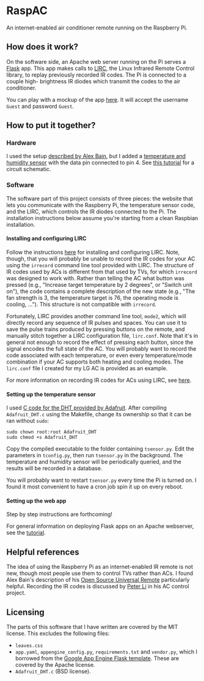 # RaspAC #


An internet-enabled air conditioner remote running on the Raspberry Pi.


## How does it work?  ##

On the software side, an Apache web server running on the Pi serves a
[Flask](http://flask.pocoo.org/) app.  This app makes calls to
[LIRC](http://www.lirc.org/), the Linux Infrared Remote Control library, to
replay previously recorded IR codes.  The Pi is connected to a couple high-
brightness IR diodes which transmit the codes to the air conditioner.

You can play with a mockup of the app [here](http://raspac-mockup.appspot.com).
It will accept the username `Guest` and password `Guest`.


## How to put it together? ##

### Hardware ###

I used the setup [described by Alex Bain](http://alexba.in/blog/2013/03/09/raspberrypi-ir-schematic-for-lirc/),
but I added a [temperature and humidity sensor](http://www.adafruit.com/products/385)
with the data pin connected to pin 4.  See [this tutorial](https://learn.adafruit.com/dht-humidity-sensing-on-raspberry-pi-with-gdocs-logging)
for a circuit schematic.


### Software ###

The software part of this project consists of three pieces: the website that 
lets you communicate with the Raspberry Pi, the temperature sensor code, and
the LIRC, which controls the IR diodes connected to the Pi.  The installation
instructions below assume you're starting from a clean Raspbian installation.


#### Installing and configuring LIRC ####

Follow the instructions
[here](http://alexba.in/blog/2013/01/06/setting-up-lirc-on-the-raspberrypi)
for installing and configuring LIRC.  Note, though, that you will probably be
unable to record the IR codes for your AC using the `irrecord` command line
tool provided with LIRC.  The structure of IR codes used by ACs is different
from that used by TVs, for which `irrecord` was designed to work with.
Rather than telling the AC what button was pressed (e.g., "Increase target
temperature by 2 degrees", or "Switch unit on"), the code contains a complete
description of the new state (e.g., "The fan strength is 3, the temperature
target is 76, the operating mode is cooling, ...").  This structure is not
compatible with `irrecord`.

Fortunately, LIRC provides another command line tool, `mode2`, which will
directly record any sequence of IR pulses and spaces.  You can use it to save
the pulse trains produced by pressing buttons on the remote, and manually
stitch together a LIRC configuration file, `lirc.conf`.  Note that it's in
general not enough to record the effect of pressing each button, since the
signal encodes the full state of the AC.  You will probably want to record
the code associated with each temperature, or even every temperature/mode
combination if your AC supports both heating and cooling modes.  The
`lirc.conf` file I created for my LG AC is provided as an example.

For more information on recording IR codes for ACs using LIRC, see
[here](https://web.archive.org/web/20170201131003/http://absurdlycertain.blogspot.com/2013_03_01_archive.html).


#### Setting up the temperature sensor ####

I used [C code for the DHT provided by Adafruit](https://github.com/adafruit/Adafruit-Raspberry-Pi-Python-Code/tree/legacy/Adafruit_DHT_Driver).
After compiling `Adafruit_DHT.c` using the Makefile, change its ownership so
that it can be ran without `sudo`:
	
	sudo chown root:root Adafruit_DHT
	sudo chmod +s Adafruit_DHT

Copy the compiled executable to the folder containing `tsensor.py`. Edit the
parameters in `tconfig.py`, then run `tsensor.py` in the background. 
The temperature and humidity sensor will be periodically queried, and the 
results will be recorded in a database.

You will probably want to restart `tsensor.py` every time the Pi is turned on.
I found it most convenient to have a cron job spin it up on every reboot.


#### Setting up the web app ####

Step by step instructions are forthcoming!

For general information on deploying Flask apps on an Apache webserver, see the
[tutorial](http://flask.pocoo.org/docs/0.10/deploying/mod_wsgi/).


## Helpful references ##

The idea of using the Raspberry Pi as an internet-enabled IR remote is not
new, though most people use them to control TVs rather than ACs.  I found 
Alex Bain's description of his [Open Source Universal Remote](http://alexba.in/blog/2013/01/06/setting-up-lirc-on-the-raspberrypi/)
particularly helpful.  Recording the IR codes is discussed by
[Peter Li](https://web.archive.org/web/20170201131003/http://absurdlycertain.blogspot.com/2013_03_01_archive.html)
in his AC control project.


## Licensing ##

The parts of this software that I have written are covered by the MIT license. This
excludes the following files:

 * `leaves.css`
 * `app.yaml`, `appengine_config.py`, `requirements.txt` and `vendor.py`, 
   which I borrowed from the [Google App Engine Flask template](https://github.com/GoogleCloudPlatform/appengine-python-flask-skeleton).
   These are covered by the Apache license.
 * `Adafruit_DHT.c` (BSD license).
